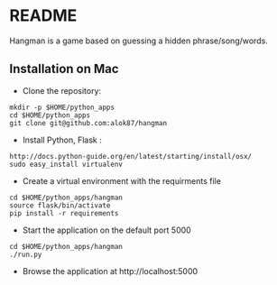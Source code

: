 README
======

Hangman is a game based on guessing a hidden phrase/song/words.

Installation on Mac
--------------------

* Clone the repository:

```
mkdir -p $HOME/python_apps
cd $HOME/python_apps
git clone git@github.com:alok87/hangman
```

* Install Python, Flask :

```
http://docs.python-guide.org/en/latest/starting/install/osx/
sudo easy_install virtualenv
```

* Create a virtual environment with the requirments file

```
cd $HOME/python_apps/hangman
source flask/bin/activate
pip install -r requirements
```

* Start the application on the default port 5000

```
cd $HOME/python_apps/hangman
./run.py
```

* Browse the application at http://localhost:5000

